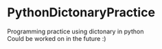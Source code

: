 # PythonDictonaryPractice
Programming practice using dictonary in python\
Could be worked on in the future :)
